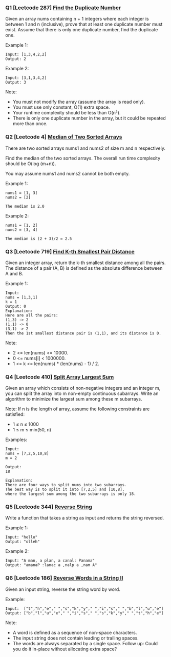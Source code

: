 ### Q1 [Leetcode 287] [Find the Duplicate Number](https://leetcode.com/problems/find-the-duplicate-number)

Given an array nums containing n + 1 integers where each integer is between 1 and n (inclusive), prove that at least one duplicate number must exist. Assume that there is only one duplicate number, find the duplicate one.

Example 1:
```
Input: [1,3,4,2,2]
Output: 2
```
Example 2:
```
Input: [3,1,3,4,2]
Output: 3
```
Note:

* You must not modify the array (assume the array is read only).
* You must use only constant, O(1) extra space.
* Your runtime complexity should be less than O(n²).
* There is only one duplicate number in the array, but it could be repeated more than once.

### Q2 [Leetcode 4] [Median of Two Sorted Arrays](https://leetcode.com/problems/median-of-two-sorted-arrays)

There are two sorted arrays nums1 and nums2 of size m and n respectively.

Find the median of the two sorted arrays. The overall run time complexity should be O(log (m+n)).

You may assume nums1 and nums2 cannot be both empty.

Example 1:
```
nums1 = [1, 3]
nums2 = [2]

The median is 2.0
```
Example 2:
```
nums1 = [1, 2]
nums2 = [3, 4]

The median is (2 + 3)/2 = 2.5
```

### Q3 [Leetcode 719] [Find K-th Smallest Pair Distance](https://leetcode.com/problems/find-k-th-smallest-pair-distance)

Given an integer array, return the k-th smallest distance among all the pairs. The distance of a pair (A, B) is defined as the absolute difference between A and B.

Example 1:
```
Input:
nums = [1,3,1]
k = 1
Output: 0
Explanation:
Here are all the pairs:
(1,3) -> 2
(1,1) -> 0
(3,1) -> 2
Then the 1st smallest distance pair is (1,1), and its distance is 0.
```
Note:
* 2 <= len(nums) <= 10000.
* 0 <= nums[i] < 1000000.
* 1 <= k <= len(nums) * (len(nums) - 1) / 2.

### Q4 [Leetcode 410] [Split Array Largest Sum](https://leetcode.com/problems/split-array-largest-sum)
Given an array which consists of non-negative integers and an integer m, you can split the array into m non-empty continuous subarrays. Write an algorithm to minimize the largest sum among these m subarrays.

Note:
If n is the length of array, assume the following constraints are satisfied:

* 1 ≤ n ≤ 1000
* 1 ≤ m ≤ min(50, n)

Examples:
```
Input:
nums = [7,2,5,10,8]
m = 2

Output:
18

Explanation:
There are four ways to split nums into two subarrays.
The best way is to split it into [7,2,5] and [10,8],
where the largest sum among the two subarrays is only 18.
```

### Q5 [Leetcode 344] [Reverse String](https://leetcode.com/problems/reverse-string)

Write a function that takes a string as input and returns the string reversed.

Example 1:
```
Input: "hello"
Output: "olleh"
```
Example 2:
```
Input: "A man, a plan, a canal: Panama"
Output: "amanaP :lanac a ,nalp a ,nam A"
```

### Q6 [Leetcode 186] [Reverse Words in a String II](https://leetcode.com/problems/reverse-words-in-a-string-ii)
Given an input string, reverse the string word by word.

Example:
```
Input:  ["t","h","e"," ","s","k","y"," ","i","s"," ","b","l","u","e"]
Output: ["b","l","u","e"," ","i","s"," ","s","k","y"," ","t","h","e"]
```
Note:
* A word is defined as a sequence of non-space characters.
* The input string does not contain leading or trailing spaces.
* The words are always separated by a single space.
Follow up: Could you do it in-place without allocating extra space?
